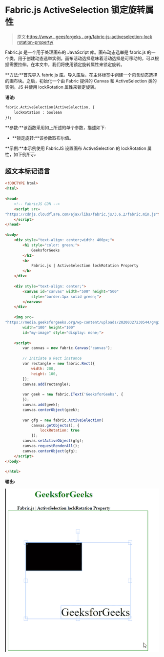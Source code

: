 # Fabric.js ActiveSelection 锁定旋转属性

> 原文:[https://www . geesforgeks . org/fabric-js-activeselection-lock rotation-property/](https://www.geeksforgeeks.org/fabric-js-activeselection-lockrotation-property/)

Fabric.js 是一个用于处理画布的 JavaScript 库。画布动态选举是 fabric.js 的一个类，用于创建动态选举实例。画布活动选择意味着活动选择是可移动的，可以根据需要拉伸。在本文中，我们将使用锁定旋转属性来锁定旋转。

**方法:**首先导入 fabric.js 库。导入库后，在主体标签中创建一个包含动态选择的画布块。之后，初始化一个由 Fabric 提供的 Canvas 和 ActiveSelection 类的实例。JS 并使用 lockRotation 属性来锁定旋转。

**语法:**

```html
fabric.ActiveSelection(ActiveSelection, {
    lockRotation : boolean
});
```

**参数:**该函数采用如上所述的单个参数，描述如下:

*   **锁定旋转:**该参数取布尔值。

**示例:**本示例使用 FabricJS 设置画布 ActiveSelection 的 lockRotation 属性，如下例所示:

## 超文本标记语言

```html
<!DOCTYPE html>
<html>

<head>
    <!-- FabricJS CDN -->
    <script src=
"https://cdnjs.cloudflare.com/ajax/libs/fabric.js/3.6.2/fabric.min.js">
    </script>
</head>

<body>
    <div style="text-align: center;width: 400px;">
        <h1 style="color: green;">
            GeeksforGeeks
        </h1>
        <b>
            Fabric.js | ActiveSelection lockRotation Property
        </b>
    </div>

    <div style="text-align: center;">
        <canvas id="canvas" width="500" height="500" 
            style="border:1px solid green;">
        </canvas>
    </div>

    <img src=
"https://media.geeksforgeeks.org/wp-content/uploads/20200327230544/g4gicon.png"
        width="100" height="100"
        id="my-image" style="display: none;">

    <script>
        var canvas = new fabric.Canvas("canvas");

        // Initiate a Rect instance  
        var rectangle = new fabric.Rect({
            width: 200,
            height: 100,
        });
        canvas.add(rectangle);

        var geek = new fabric.IText('GeeksforGeeks', {
        });
        canvas.add(geek);
        canvas.centerObject(geek);

        var gfg = new fabric.ActiveSelection(
            canvas.getObjects(), {
                lockRotation: true
            });
        canvas.setActiveObject(gfg);
        canvas.requestRenderAll();
        canvas.centerObject(gfg);
    </script>
</body>

</html>
```

**输出:**

![](img/93ebc11a119a4d74c315e9b03a3d4eb8.png)